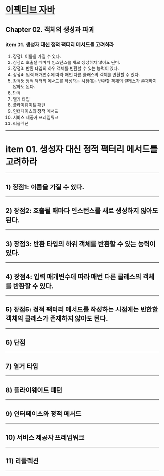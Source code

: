 # <a href = "../README.md" target="_blank">이펙티브 자바</a>
## Chapter 02. 객체의 생성과 파괴
### item 01. 생성자 대신 정적 팩터리 메서드를 고려하라
1) 장점1: 이름을 가질 수 있다.
2) 장점2: 호출될 때마다 인스턴스를 새로 생성하지 않아도 된다.
3) 장점3: 반환 타입의 하위 객체를 반환할 수 있는 능력이 있다.
4) 장점4: 입력 매개변수에 따라 매번 다른 클래스의 객체를 반환할 수 있다.
5) 장점5: 정적 팩터리 메서드를 작성하는 시점에는 반환할 객체의 클래스가 존재하지 않아도 된다.
6) 단점
7) 열거 타입
8) 플라이웨이트 패턴
9) 인터페이스와 정적 메서드
10) 서비스 제공자 프레임워크
11) 리플렉션

---

# item 01. 생성자 대신 정적 팩터리 메서드를 고려하라

---

## 1) 장점1: 이름을 가질 수 있다.


---

## 2) 장점2: 호출될 때마다 인스턴스를 새로 생성하지 않아도 된다.


---

## 3) 장점3: 반환 타입의 하위 객체를 반환할 수 있는 능력이 있다.


---


## 4) 장점4: 입력 매개변수에 따라 매번 다른 클래스의 객체를 반환할 수 있다.

---

## 5) 장점5: 정적 팩터리 메서드를 작성하는 시점에는 반환할 객체의 클래스가 존재하지 않아도 된다.


---

## 6) 단점

---

## 7) 열거 타입

---

## 8) 플라이웨이트 패턴

---

## 9) 인터페이스와 정적 메서드

---

## 10) 서비스 제공자 프레임워크

---

## 11) 리플렉션

---
